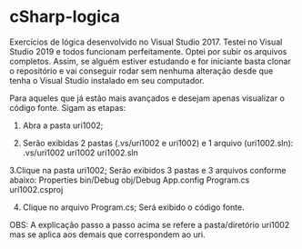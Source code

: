 # cSharp-logica
Exercícios de lógica desenvolvido no Visual Studio 2017.
Testei no Visual Studio 2019 e todos funcionam perfeitamente.
Optei por subir os arquivos completos. Assim, se alguém estiver estudando e for iniciante basta clonar o repositório e vai conseguir rodar sem nenhuma alteração desde
que tenha o Visual Studio instalado em seu computador.

Para aqueles que já estão mais avançados e desejam apenas visualizar o código fonte.
Sigam as etapas:

  1. Abra a pasta uri1002;
  
  2. Serão exibidas 2 pastas (.vs/uri1002 e uri1002) e 1 arquivo (uri1002.sln):
          .vs/uri1002
          uri1002
          uri1002.sln
      
  3.Clique na pasta uri1002;
    Serão exibidos 3 pastas e 3 arquivos conforme abaixo:
          Properties
          bin/Debug
          obj/Debug
          App.config
          Program.cs
          uri1002.csproj
      
4. Clique no arquivo Program.cs;
    Será exibido o código fonte.

OBS: A explicação passo a passo acima se refere a pasta/diretório uri1002 mas se aplica aos demais que correspondem ao uri.


